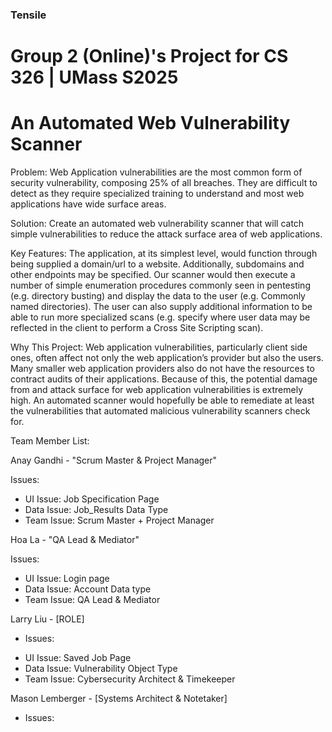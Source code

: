 ### Tensile
# Group 2 (Online)'s Project for CS 326 | UMass S2025
# An Automated Web Vulnerability Scanner

Problem: Web Application vulnerabilities are the most common form of security vulnerability, composing 25% of all breaches. They are difficult to detect as they require specialized training to understand and most web applications have wide surface areas.

Solution: Create an automated web vulnerability scanner that will catch simple vulnerabilities to reduce the attack surface area of web applications.

Key Features: The application, at its simplest level, would function through being supplied a domain/url to a website. Additionally, subdomains and other endpoints may be specified. Our scanner would then execute a number of simple enumeration procedures commonly seen in pentesting (e.g. directory busting) and display the data to the user (e.g. Commonly named directories). The user can also supply additional information to be able to run more specialized scans (e.g. specify where user data may be reflected in the client to perform a Cross Site Scripting scan). 

Why This Project: Web application vulnerabilities, particularly client side ones, often affect not only the web application’s provider but also the users. Many smaller web application providers also do not have the resources to contract audits of their applications. Because of this, the potential damage from and attack surface for web application vulnerabilities is extremely high. An automated scanner would hopefully be able to remediate at least the vulnerabilities that automated malicious vulnerability scanners check for.

Team Member List:

Anay Gandhi - "Scrum Master & Project Manager"

Issues:
+ UI Issue: Job Specification Page
+ Data Issue: Job_Results Data Type
+ Team Issue: Scrum Master + Project Manager
  
Hoa La - "QA Lead & Mediator"

Issues: 
+ UI Issue: Login page 
+ Data Issue: Account Data type 
+ Team Issue:  QA Lead & Mediator


Larry Liu - [ROLE]
- Issues:
+ UI Issue: Saved Job Page
+ Data Issue: Vulnerability Object Type
+ Team Issue: Cybersecurity Architect & Timekeeper
  
Mason Lemberger - [Systems Architect & Notetaker]
- Issues:

